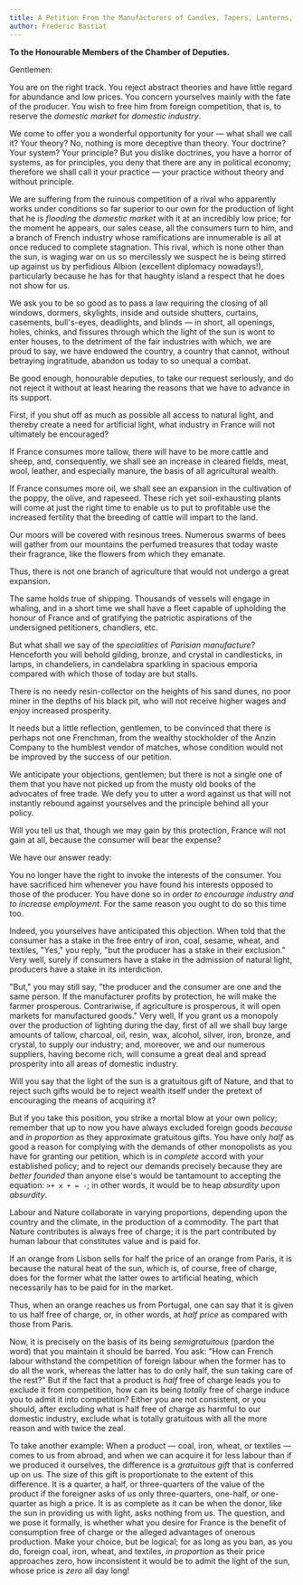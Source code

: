 ```yaml
---
title: A Petition From the Manufacturers of Candles, Tapers, Lanterns, sticks, Street Lamps, Snuffers, and Extinguishers, and from Producers of Tallow, Oil, Resin, Alcohol, and Generally of Everything Connected with Lighting.
author: Frederic Bastiat
---
```


**To the Honourable Members of the Chamber of Deputies.**

Gentlemen:

You are on the right track.  You reject abstract theories and have little
regard for abundance and low prices.  You concern yourselves mainly with the
fate of the producer.  You wish to free him from foreign competition, that is,
to reserve the *domestic market* for *domestic industry*.


We come to offer you a wonderful opportunity for your &mdash; what shall we
call it?  Your theory? No, nothing is more deceptive than theory.  Your
doctrine? Your system? Your principle?  But you dislike doctrines, you have a
horror of systems, as for principles, you deny that there are any in political
economy; therefore we shall call it your practice &mdash; your practice without
theory and without principle.

We are suffering from the ruinous competition of a rival who apparently works
under conditions so far superior to our own for the production of light that he
is *flooding* the *domestic market* with it at an incredibly low price; for the
moment he appears, our sales cease, all the consumers turn to him, and a branch
of French industry whose ramifications are innumerable is all at once reduced
to complete stagnation.  This rival, which is none other than the sun, is
waging war on us so mercilessly we suspect he is being stirred up against us by
perfidious Albion (excellent diplomacy nowadays!), particularly because he has
for that haughty island a respect that he does not show for us.

We ask you to be so good as to pass a law requiring the closing of all windows,
dormers, skylights, inside and outside shutters, curtains, casements,
bull's-eyes, deadlights, and blinds &mdash; in short, all openings, holes,
chinks, and fissures through which the light of the sun is wont to enter
houses, to the detriment of the fair industries with which, we are proud to
say, we have endowed the country, a country that cannot, without betraying
ingratitude, abandon us today to so unequal a combat. 

Be good enough, honourable deputies, to take our request seriously, and do not
reject it without at least hearing the reasons that we have to advance in its
support.

First, if you shut off as much as possible all access to natural light, and
thereby create a need for artificial light, what industry in France will not
ultimately be encouraged?

If France consumes more tallow, there will have to be more cattle and sheep,
and, consequently, we shall see an increase in cleared fields, meat, wool,
leather, and especially manure, the basis of all agricultural wealth.

If France consumes more oil, we shall see an expansion in the cultivation of
the poppy, the olive, and rapeseed.  These rich yet soil-exhausting plants will
come at just the right time to enable us to put to profitable use the increased
fertility that the breeding of cattle will impart to the land.

Our moors will be covered with resinous trees.  Numerous swarms of bees will
gather from our mountains the perfumed treasures that today waste their
fragrance, like the flowers from which they emanate.

Thus, there is not one branch of agriculture that would not undergo a great
expansion. 

The same holds true of shipping.  Thousands of vessels will engage in whaling,
and in a short time we shall have a fleet capable of upholding the honour of
France and of gratifying the patriotic aspirations of the undersigned
petitioners, chandlers, etc.

But what shall we say of the *specialities* of *Parisian manufacture*?
Henceforth you will behold gilding, bronze, and crystal in candlesticks, in
lamps, in chandeliers, in candelabra sparkling in spacious emporia compared
with which those of today are but stalls.

There is no needy resin-collector on the heights of his sand dunes, no poor
miner in the depths of his black pit, who will not receive higher wages and
enjoy increased prosperity.

It needs but a little reflection, gentlemen, to be convinced that there is
perhaps not one Frenchman, from the wealthy stockholder of the Anzin Company to
the humblest vendor of matches, whose condition would not be improved by the
success of our petition.

We anticipate your objections, gentlemen; but there is not a single one of them
that you have not picked up from the musty old books of the advocates of free
trade.  We defy you to utter a word against us that will not instantly rebound
against yourselves and the principle behind all your policy. 

Will you tell us that, though we may gain by this protection, France will not
gain at all, because the consumer will bear the expense?

We have our answer ready:

You no longer have the right to invoke the interests of the consumer.  You have
sacrificed him whenever you have found his interests opposed to those of the
producer.  You have done so in order *to encourage industry and to increase
employment*.  For the same reason you ought to do so this time too.

Indeed, you yourselves have anticipated this objection.  When told that the
consumer has a stake in the free entry of iron, coal, sesame, wheat, and
textiles, "Yes," you reply, "but the producer has a stake in their
exclusion." Very well, surely if consumers have a stake in the admission of
natural light, producers have a stake in its interdiction.

"But," you may still say, "the producer and the consumer are one and the
same person.  If the manufacturer profits by protection, he will make the
farmer prosperous.  Contrariwise, if agriculture is prosperous, it will open
markets for manufactured goods." Very well, If you grant us a monopoly over
the production of lighting during the day, first of all we shall buy large
amounts of tallow, charcoal, oil, resin, wax, alcohol, silver, iron, bronze,
and crystal, to supply our industry; and, moreover, we and our numerous
suppliers, having become rich, will consume a great deal and spread prosperity
into all areas of domestic industry.

Will you say that the light of the sun is a gratuitous gift of Nature, and that
to reject such gifts would be to reject wealth itself under the pretext of
encouraging the means of acquiring it?

But if you take this position, you strike a mortal blow at your own policy;
remember that up to now you have always excluded foreign goods *because* and
*in proportion* as they approximate gratuitous gifts.  You have only *half* as
good a reason for complying with the demands of other monopolists as you have
for granting our petition, which is in *complete* accord with your established
policy; and to reject our demands precisely because they are *better founded*
than anyone else's would be tantamount to accepting the equation: `>+ x + = -`;
in other words, it would be to heap *absurdity* upon *absurdity*.

Labour and Nature collaborate in varying proportions, depending upon the
country and the climate, in the production of a commodity.  The part that
Nature contributes is always free of charge; it is the part contributed by
human labour that constitutes value and is paid for.

If an orange from Lisbon sells for half the price of an orange from Paris, it
is because the natural heat of the sun, which is, of course, free of charge,
does for the former what the latter owes to artificial heating, which
necessarily has to be paid for in the market.

Thus, when an orange reaches us from Portugal, one can say that it is given to
us half free of charge, or, in other words, at *half price* as compared with
those from Paris.

Now, it is precisely on the basis of its being *semigratuitous* (pardon the
word) that you maintain it should be barred.  You ask: "How can French labour
withstand the competition of foreign labour when the former has to do all the
work, whereas the latter has to do only half, the sun taking care of the
rest?" But if the fact that a product is *half* free of charge leads you to
exclude it from competition, how can its being *totally* free of charge induce
you to admit it into competition?  Either you are not consistent, or you
should, after excluding what is half free of charge as harmful to our domestic
industry, exclude what is totally gratuitous with all the more reason and with
twice the zeal.

To take another example: When a product &mdash; coal, iron, wheat, or textiles
&mdash; comes to us from abroad, and when we can acquire it for less labour
than if we produced it ourselves, the difference is a *gratuitous gift* that is
conferred up on us.  The size of this gift is proportionate to the extent of
this difference.  It is a quarter, a half, or three-quarters of the value of
the product if the foreigner asks of us only three-quarters, one-half, or
one-quarter as high a price.  It is as complete as it can be when the donor,
like the sun in providing us with light, asks nothing from us.  The question,
and we pose it formally, is whether what you desire for France is the benefit
of consumption free of charge or the alleged advantages of onerous production.
Make your choice, but be logical; for as long as you ban, as you do, foreign
coal, iron, wheat, and textiles, *in proportion* as their price approaches
zero, how inconsistent it would be to admit the light of the sun, whose price
is *zero* all day long!

